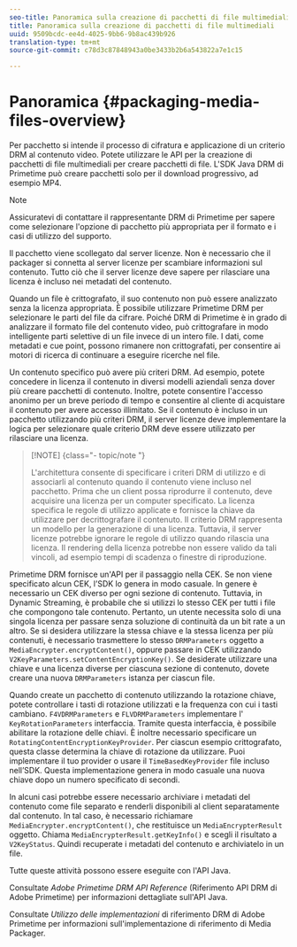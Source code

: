```yaml
---
seo-title: Panoramica sulla creazione di pacchetti di file multimediali
title: Panoramica sulla creazione di pacchetti di file multimediali
uuid: 9509bcdc-ee4d-4025-9bb6-9b8ac439b926
translation-type: tm+mt
source-git-commit: c78d3c87848943a0be3433b2b6a543822a7e1c15

---
```



# Panoramica {#packaging-media-files-overview}

Per pacchetto si intende il processo di cifratura e applicazione di un criterio DRM al contenuto video. Potete utilizzare le API per la creazione di pacchetti di file multimediali per creare pacchetti di file. L&#39;SDK Java DRM di Primetime può creare pacchetti solo per il download progressivo, ad esempio MP4.

>[!NOTE]
>
>Assicuratevi di contattare il rappresentante DRM di Primetime per sapere come selezionare l&#39;opzione di pacchetto più appropriata per il formato e i casi di utilizzo del supporto.

Il pacchetto viene scollegato dal server licenze. Non è necessario che il packager si connetta al server licenze per scambiare informazioni sul contenuto. Tutto ciò che il server licenze deve sapere per rilasciare una licenza è incluso nei metadati del contenuto.

Quando un file è crittografato, il suo contenuto non può essere analizzato senza la licenza appropriata. È possibile utilizzare Primetime DRM per selezionare le parti del file da cifrare. Poiché DRM di Primetime è in grado di analizzare il formato file del contenuto video, può crittografare in modo intelligente parti selettive di un file invece di un intero file. I dati, come metadati e cue point, possono rimanere non crittografati, per consentire ai motori di ricerca di continuare a eseguire ricerche nel file.

Un contenuto specifico può avere più criteri DRM. Ad esempio, potete concedere in licenza il contenuto in diversi modelli aziendali senza dover più creare pacchetti di contenuto. Inoltre, potete consentire l&#39;accesso anonimo per un breve periodo di tempo e consentire al cliente di acquistare il contenuto per avere accesso illimitato. Se il contenuto è incluso in un pacchetto utilizzando più criteri DRM, il server licenze deve implementare la logica per selezionare quale criterio DRM deve essere utilizzato per rilasciare una licenza.

>[!NOTE] {class=&quot;- topic/note &quot;}
>
>L&#39;architettura consente di specificare i criteri DRM di utilizzo e di associarli al contenuto quando il contenuto viene incluso nel pacchetto. Prima che un client possa riprodurre il contenuto, deve acquisire una licenza per un computer specificato. La licenza specifica le regole di utilizzo applicate e fornisce la chiave da utilizzare per decrittografare il contenuto. Il criterio DRM rappresenta un modello per la generazione di una licenza. Tuttavia, il server licenze potrebbe ignorare le regole di utilizzo quando rilascia una licenza. Il rendering della licenza potrebbe non essere valido da tali vincoli, ad esempio tempi di scadenza o finestre di riproduzione.

Primetime DRM fornisce un&#39;API per il passaggio nella CEK. Se non viene specificato alcun CEK, l’SDK lo genera in modo casuale. In genere è necessario un CEK diverso per ogni sezione di contenuto. Tuttavia, in Dynamic Streaming, è probabile che si utilizzi lo stesso CEK per tutti i file che compongono tale contenuto. Pertanto, un utente necessita solo di una singola licenza per passare senza soluzione di continuità da un bit rate a un altro. Se si desidera utilizzare la stessa chiave e la stessa licenza per più contenuti, è necessario trasmettere lo stesso `DRMParameters` oggetto a `MediaEncrypter.encryptContent()`, oppure passare in CEK utilizzando `V2KeyParameters.setContentEncryptionKey()`. Se desiderate utilizzare una chiave e una licenza diverse per ciascuna sezione di contenuto, dovete creare una nuova `DRMParameters` istanza per ciascun file.

Quando create un pacchetto di contenuto utilizzando la rotazione chiave, potete controllare i tasti di rotazione utilizzati e la frequenza con cui i tasti cambiano. `F4VDRMParameters` e `FLVDRMParameters` implementare l&#39; `KeyRotationParameters` interfaccia. Tramite questa interfaccia, è possibile abilitare la rotazione delle chiavi. È inoltre necessario specificare un `RotatingContentEncryptionKeyProvider`. Per ciascun esempio crittografato, questa classe determina la chiave di rotazione da utilizzare. Puoi implementare il tuo provider o usare il `TimeBasedKeyProvider` file incluso nell’SDK. Questa implementazione genera in modo casuale una nuova chiave dopo un numero specificato di secondi.

In alcuni casi potrebbe essere necessario archiviare i metadati del contenuto come file separato e renderli disponibili al client separatamente dal contenuto. In tal caso, è necessario richiamare `MediaEncrypter.encryptContent()`, che restituisce un `MediaEncrypterResult` oggetto. Chiama `MediaEncrypterResult.getKeyInfo()` e scegli il risultato a `V2KeyStatus`. Quindi recuperate i metadati del contenuto e archiviatelo in un file.

Tutte queste attività possono essere eseguite con l&#39;API Java.

Consultate *Adobe Primetime DRM API Reference* (Riferimento API DRM di Adobe Primetime) per informazioni dettagliate sull&#39;API Java.

Consultate *Utilizzo delle implementazioni* di riferimento DRM di Adobe Primetime per informazioni sull&#39;implementazione di riferimento di Media Packager.
